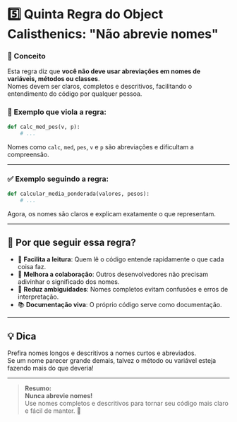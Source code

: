 # 5️⃣ Quinta Regra do Object Calisthenics: **"Não abrevie nomes"**

### 🧐 Conceito

Esta regra diz que **você não deve usar abreviações em nomes de variáveis, métodos ou classes**.  
Nomes devem ser claros, completos e descritivos, facilitando o entendimento do código por qualquer pessoa.

### 🚫 Exemplo que viola a regra:

```python
def calc_med_pes(v, p):
    # ...
```

Nomes como `calc`, `med`, `pes`, `v` e `p` são abreviações e dificultam a compreensão.

---

### ✅ Exemplo seguindo a regra:

```python
def calcular_media_ponderada(valores, pesos):
    # ...
```

Agora, os nomes são claros e explicam exatamente o que representam.

---

## 🎯 Por que seguir essa regra?

- 👀 **Facilita a leitura**: Quem lê o código entende rapidamente o que cada coisa faz.
- 🤝 **Melhora a colaboração**: Outros desenvolvedores não precisam adivinhar o significado dos nomes.
- 🧠 **Reduz ambiguidades**: Nomes completos evitam confusões e erros de interpretação.
- 📚 **Documentação viva**: O próprio código serve como documentação.

---

## 💡 Dica

Prefira nomes longos e descritivos a nomes curtos e abreviados.  
Se um nome parecer grande demais, talvez o método ou variável esteja fazendo mais do que deveria!

---

> **Resumo:**  
> **Nunca abrevie nomes!**  
> Use nomes completos e descritivos para tornar seu código mais claro e fácil de manter. 🚀
